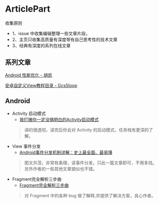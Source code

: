 # ArticlePart 
收集原则

* 1、issue 中收集编辑整理一些文章片段，
* 2、主页只收集高质量有深度带有自己思考性的技术文章
* 3、经典有深度的系列在线文章

## 系列文章
[Android 性能优化 - 胡凯](http://hukai.me/blog/categories/android-performance/)

[安卓自定义View教程目录 - GcsSloop](http://www.gcssloop.com/customview/CustomViewIndex)

## Android 

* Activity 启动模式
    * [我打赌你一定没搞明白的Activity启动模式](http://www.jianshu.com/p/2a9fcf3c11e4)
    > 讲的很透彻，读完后你会对 Activity 的启动模式，任务栈有更深的了解。
* View 事件分发 
    * [Android事件分发机制详解：史上最全面、最易懂](http://blog.csdn.net/carson_ho/article/details/54136311)
    > 图文并茂，非常有条理，读事件分发，只此一篇文章即可，不用多找。另外作者的一些其他文章貌似也不错。
* Fragment完全解析三步曲  
    * [Fragment完全解析三步曲 ](http://www.jianshu.com/p/d9143a92ad94)
    > 对 Fragment 中的各种 bug 做了解释,并提供了解决方案，良心作者。


